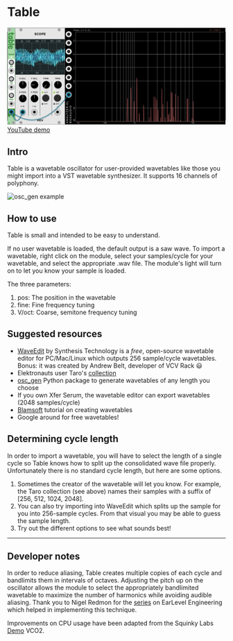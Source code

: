 # Table
![Table screenshot](../img/table_1.png)
[YouTube demo](https://www.youtube.com/watch?v=gjz9PFwesQk)

## Intro
Table is a wavetable oscillator for user-provided wavetables like those you might import into a VST wavetable synthesizer. It supports 16 channels of polyphony.

![osc_gen example](https://raw.githubusercontent.com/harveyormston/osc_gen/main/examples/images/tube.png)
## How to use
Table is small and intended to be easy to understand.

If no user wavetable is loaded, the default output is a saw wave. To import a wavetable, right click on the module, select your samples/cycle for your wavetable, and select the appropriate .wav file. The module's light will turn on to let you know your sample is loaded.

The three parameters:
1. pos: The position in the wavetable
2. fine: Fine frequency tuning
3. V/oct: Coarse, semitone frequency tuning

## Suggested resources
- [WaveEdit](https://synthtech.com/waveedit) by Synthesis Technology is a _free_, open-source wavetable editor for PC/Mac/Linux which outputs 256 sample/cycle wavetables. Bonus: it was created by Andrew Belt, developer of VCV Rack 😃 
- Elektronauts user Taro's [collection](https://www.elektronauts.com/t/free-wavetables/121639)
- [osc_gen](https://github.com/harveyormston/osc_gen) Python package to generate wavetables of any length you choose
- If you own Xfer Serum, the wavetable editor can export wavetables (2048 samples/cycle)
- [Blamsoft](https://blamsoft.com/tutorials/expanse-creating-wavetables/) tutorial on creating wavetables
- Google around for free wavetables!

## Determining cycle length
In order to import a wavetable, you will have to select the length of a single cycle so Table knows how to split up the consolidated wave file properly. Unfortunately there is no standard cycle length, but here are some options.
1. Sometimes the creator of the wavetable will let you know. For example, the Taro collection (see above) names their samples with a suffix of [256, 512, 1024, 2048]. 
2. You can also try importing into WaveEdit which splits up the sample for you into 256-sample cycles. From that visual you may be able to guess the sample length.
3. Try out the different options to see what sounds best!

---
## Developer notes
In order to reduce aliasing, Table creates multiple copies of each cycle and bandlimits them in intervals of octaves. Adjusting the pitch up on the oscillator allows the module to select the appropriately bandlimited wavetable to maximize the number of harmonics while avoiding audible aliasing. Thank you to Nigel Redmon for the [series](https://www.earlevel.com/main/2020/01/04/further-thoughts-on-wave-table-oscillators/) on EarLevel Engineering which helped in implementing this technique.

Improvements on CPU usage have been adapted from the Squinky Labs [Demo](https://github.com/squinkylabs/Demo) VCO2.